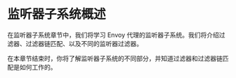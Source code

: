 # 监听器子系统概述

在监听器子系统章节中，我们将学习 Envoy 代理的监听器子系统。我们将介绍过滤器、过滤器链匹配、以及不同的监听器过滤器。

在本章节结束时，你将了解监听器子系统的不同部分，并知道过滤器和过滤器链匹配是如何工作的。